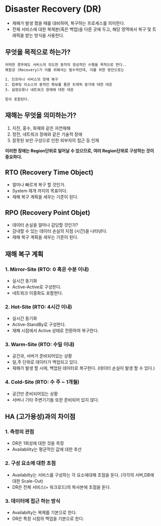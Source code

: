 # Disaster Recovery (DR)
- 재해가 발생 했을 때를 대비하여, 복구하는 프로세스를 의미한다.
- 전체 서비스에 대한 복제본(혹은 백업)을 다른 곳에 두고, 해당 영역에서 복구 및 트래픽을 받는 방식을 사용한다.

## 무엇을 목적으로 하는가?
```text
어떠한 경우에도 서비스의 의도한 동작의 정상적인 수행을 목적으로 한다..
복원성 (Recovery)가 이를 위해서는 필수적인데, 이를 위한 방안으로는

1. 인프라나 서비스의 장애 복구
2. 컴퓨팅 리소스의 동적인 확보를 통한 트래픽 증가에 대한 대응
3. 설정오류나 네트워크 장애에 대한 대응

등이 포함된다.
```

## 재해는 무엇을 의미하는가?
1. 지진, 홍수, 화재와 같은 자연재해
2. 정전, 네트워크 장애와 같은 기술적 장애
3. 잘못된 보안 구성으로 인한 외부자의 접근 등 인재

**이러한 장애는 Region단위로 일어날 수 있으므로, 여러 Region단위로 구성하는 것이 중요하다.**

## RTO (Recovery Time Object)
- 얼마나 빠르게 복구 할 것인가.
- System 재개 까지의 목표이다.
- 재해 복구 계획을 세우는 기준이 된다.

## RPO (Recovery Point Objet)
- 데이터 손실을 얼마나 감당할 것인가?
- 감내할 수 있는 데이터 손실의 지점 (시간)을 나타낸다.
- 재해 복구 계획을 세우는 기준이 된다.


## 재해 복구 계획

### 1. Mirror-Site (RTO: 0 혹은 수분 이내)
- 실시간 동기화
- Active-Active로 구성한다.
- 네트워크 이중화도 포함한다.

### 2. Hot-Site (RTO: 4시간 이내)
- 실시간 동기화
-  Active-StandBy로 구성한다.
- 재해 시점에서 Active 상태로 전환하여 복구한다.

### 3. Warm-Site (RTO: 수일 이내)
- 공간과, 서버가 준비되어있는 상황
- 일,주 단위로 데이터가 백업되고 있다.
- 재해가 발생 할 시에, 백업된 데이터로 복구한다. (데이터 손실이 발생 할 수 있다.)

### 4. Cold-Site (RTO: 수 주 ~ 1개월)
- 공간만 준비되어있는 상황
- 서버나 기타 주변기기들 또한 준비되어 있지 않다.

## HA (고가용성)과의 차이점


### 1. 측정의 관점
- DR은 1회성에 대한 것을 측정
- Availability는 평균적인 값에 대한 추산

### 2. 구성 요소에 대한 초점
- Availabilty는 서비스를 구성하는 각 요소에대해 초점을 둔다. (각각의 서버,DB에 대한 Scale-Out)
- DR은 전체 서비스(= 워크로드)의 복사본에 초점을 둔다.

### 3. 데이터에 접근 하는 방식
- Availabilty는 복제를 기본으로 한다.
- DR은 특정 시점의 백업을 기본으로 한다.